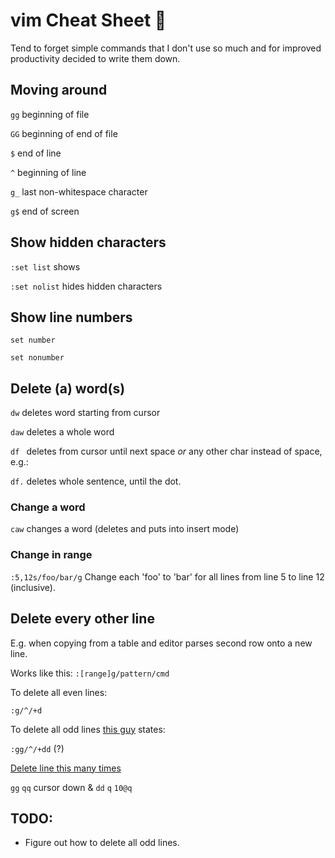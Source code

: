 # vim Cheat Sheet :shit:

Tend to forget simple commands that I don't use so much and for improved productivity decided to write them down.

## Moving around

`gg` beginning of file

`GG` beginning of end of file

`$` end of line

`^` beginning of line

`g_` last non-whitespace character

`g$` end of screen 

## Show hidden characters

`:set list` shows

`:set nolist` hides hidden characters

## Show line numbers

`set number`

`set nonumber`

## Delete (a) word(s)

`dw` deletes word starting from cursor

`daw` deletes a whole word

`df ` deletes from cursor until next space _or_ any other char instead of space, e.g.:

`df.` deletes whole sentence, until the dot.

### Change a word

`caw` changes a word (deletes and puts into insert mode)

### Change in range

`:5,12s/foo/bar/g` 	Change each 'foo' to 'bar' for all lines from line 5 to line 12 (inclusive).

## Delete every other line

E.g. when copying from a table and editor parses second row onto a new line.

Works like this: `:[range]g/pattern/cmd`

To delete all even lines:

`:g/^/+d`

To delete all odd lines [this guy](https://til.hashrocket.com/posts/c81edb64c0-delete-every-other-line) states:

`:gg/^/+dd` (?) 

[Delete line this many times](https://stackoverflow.com/questions/1946738/vim-how-to-delete-every-second-row)

`gg` `qq` cursor down & `dd` `q` `10@q`

## TODO:

* Figure out how to delete all odd lines.
